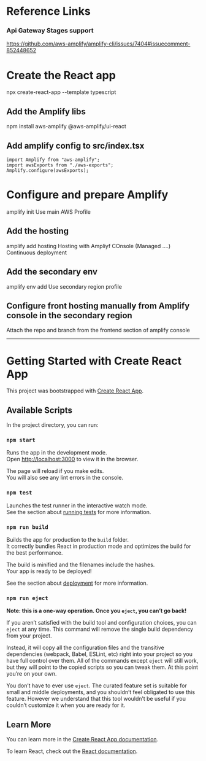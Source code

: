 # Reference Links

### Api Gateway Stages support
https://github.com/aws-amplify/amplify-cli/issues/7404#issuecomment-852448652


# Create the React app

npx create-react-app --template typescript

## Add the Amplify libs
npm install aws-amplify @aws-amplify/ui-react

## Add amplify config to src/index.tsx
```
import Amplify from "aws-amplify";
import awsExports from "./aws-exports";
Amplify.configure(awsExports);
```

# Configure and prepare Amplify
amplify init
    Use main AWS Profile

## Add the hosting
amplify add hosting
    Hosting with Ampliyf COnsole (Managed ....)
    Continuous deployment

## Add the secondary env
amplify env add
    Use secondary region profile

## Configure front hosting manually from Amplify console in the secondary region

Attach the repo and branch from the frontend section of amplify console

---

# Getting Started with Create React App

This project was bootstrapped with [Create React App](https://github.com/facebook/create-react-app).

## Available Scripts

In the project directory, you can run:

### `npm start`

Runs the app in the development mode.\
Open [http://localhost:3000](http://localhost:3000) to view it in the browser.

The page will reload if you make edits.\
You will also see any lint errors in the console.

### `npm test`

Launches the test runner in the interactive watch mode.\
See the section about [running tests](https://facebook.github.io/create-react-app/docs/running-tests) for more information.

### `npm run build`

Builds the app for production to the `build` folder.\
It correctly bundles React in production mode and optimizes the build for the best performance.

The build is minified and the filenames include the hashes.\
Your app is ready to be deployed!

See the section about [deployment](https://facebook.github.io/create-react-app/docs/deployment) for more information.

### `npm run eject`

**Note: this is a one-way operation. Once you `eject`, you can’t go back!**

If you aren’t satisfied with the build tool and configuration choices, you can `eject` at any time. This command will remove the single build dependency from your project.

Instead, it will copy all the configuration files and the transitive dependencies (webpack, Babel, ESLint, etc) right into your project so you have full control over them. All of the commands except `eject` will still work, but they will point to the copied scripts so you can tweak them. At this point you’re on your own.

You don’t have to ever use `eject`. The curated feature set is suitable for small and middle deployments, and you shouldn’t feel obligated to use this feature. However we understand that this tool wouldn’t be useful if you couldn’t customize it when you are ready for it.

## Learn More

You can learn more in the [Create React App documentation](https://facebook.github.io/create-react-app/docs/getting-started).

To learn React, check out the [React documentation](https://reactjs.org/).

